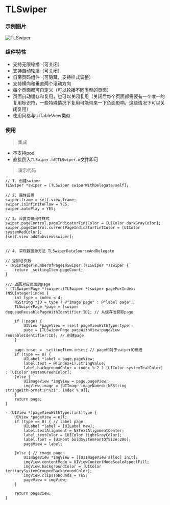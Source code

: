 # TLSwiper

### 示例图片
![TLSwiper](https://upload-images.jianshu.io/upload_images/3333500-bb9fe94201a28364.gif?imageMogr2/auto-orient/strip)

### 组件特性
- 支持无限轮播（可关闭）
- 支持自动轮播（可关闭）
- 自带页码组件（可隐藏，支持样式调整）
- 支持横向和垂直两个滚动方向
- 每个页面都可自定义（可以轮播不同类型的页面）
- 页面自动缓存和复用，也可以关闭复用（关闭后每个页面都需要有一个唯一的复用标识符，一些特殊情况下复用可能带来一下负面影响，这些情况下可以关闭复用）
- 使用风格与UITableView类似

### 使用
> 集成
- 不支持pod
- 直接倒入`TLSwiper.h和TLSwiper.m`文件即可

> 演示代码
```objc
// 1. 创建swiper
TLSwiper *swiper = [TLSwiper swiperWithDelegate:self];

// 2. 属性设置
swiper.frame = self.view.frame;
swiper.isInfiniteFlow = YES;
swiper.autoPlay = YES;

// 3. 设置页码组件样式
swiper.pageControl.pageIndicatorTintColor = [UIColor darkGrayColor];
swiper.pageControl.currentPageIndicatorTintColor = [UIColor systemRedColor];
[self.view addSubview:swiper];


// 4. 实现数据源方法 TLSwiperDataSourceAndDelegate

// 返回总页数
- (NSInteger)numberOfPageInSwiper:(TLSwiper *)swiper {
    return _settingItem.pageCount;
}

/// 返回对应页面的page
- (TLSwiperPage *)swiper:(TLSwiper *)swiper pageForIndex:(NSUInteger)index {
    int type = index < 4;
    NSString *ID = type ? @"image page" : @"label page";
    TLSwiperPage *page = [swiper dequeueReusablePageWithIdentifier:ID]; // 从缓存池获取page
    
    if (!page) {
        UIView *pageView = [self pageViewWithType:type];
        page = [TLSwiperPage pageWithView:pageView reusableIdentifier:ID]; // 创建page
    }
    
    page.inset = _settingItem.inset; // page相对于swiper的缩进
    if (type == 0) {
        UILabel *label = page.pageView;
        label.text = @(index+1).stringValue;
        label.backgroundColor = index % 2 ? [UIColor systemTealColor] : [UIColor systemGreenColor];
    }else {
        UIImageView *imgView = page.pageView;
        imgView.image = [UIImage imageNamed:[NSString stringWithFormat:@"%zi", index % 9]];
    }
    return page;
}

- (UIView *)pageViewWithType:(int)type {
    UIView *pageView = nil;
    if (type == 0) { // label page
        UILabel *label = [UILabel new];
        label.textAlignment = NSTextAlignmentCenter;
        label.textColor = [UIColor lightGrayColor];
        label.font = [UIFont boldSystemFontOfSize:200];
        pageView = label;

    }else { // image page
        UIImageView *imgView = [[UIImageView alloc] init];
        imgView.contentMode = UIViewContentModeScaleAspectFill;
        imgView.backgroundColor = [UIColor tertiarySystemGroupedBackgroundColor];
        imgView.clipsToBounds = YES;
        pageView = imgView;
    }
    
    return pageView;
}

```



